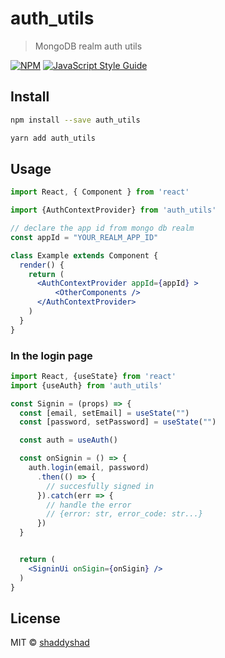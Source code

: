 # auth_utils

> MongoDB realm auth utils

[![NPM](https://img.shields.io/npm/v/auth_utils.svg)](https://www.npmjs.com/package/auth_utils) [![JavaScript Style Guide](https://img.shields.io/badge/code_style-standard-brightgreen.svg)](https://standardjs.com)

## Install

```bash
npm install --save auth_utils

yarn add auth_utils
```

## Usage

```jsx
import React, { Component } from 'react'

import {AuthContextProvider} from 'auth_utils'

// declare the app id from mongo db realm
const appId = "YOUR_REALM_APP_ID"

class Example extends Component {
  render() {
    return (
      <AuthContextProvider appId={appId} >
          <OtherComponents />
      </AuthContextProvider>
    )
  }
}
```

### In the login page 

```jsx 
import React, {useState} from 'react'
import {useAuth} from 'auth_utils'

const Signin = (props) => {
  const [email, setEmail] = useState("")
  const [password, setPassword] = useState("")

  const auth = useAuth()

  const onSignin = () => {
    auth.login(email, password)
      .then(() => {
        // succesfully signed in
      }).catch(err => {
        // handle the error 
        // {error: str, error_code: str...}
      })
  }


  return (
    <SigninUi onSigin={onSigin} />
  )
}
```

## License

MIT © [shaddyshad](https://github.com/shaddyshad)
